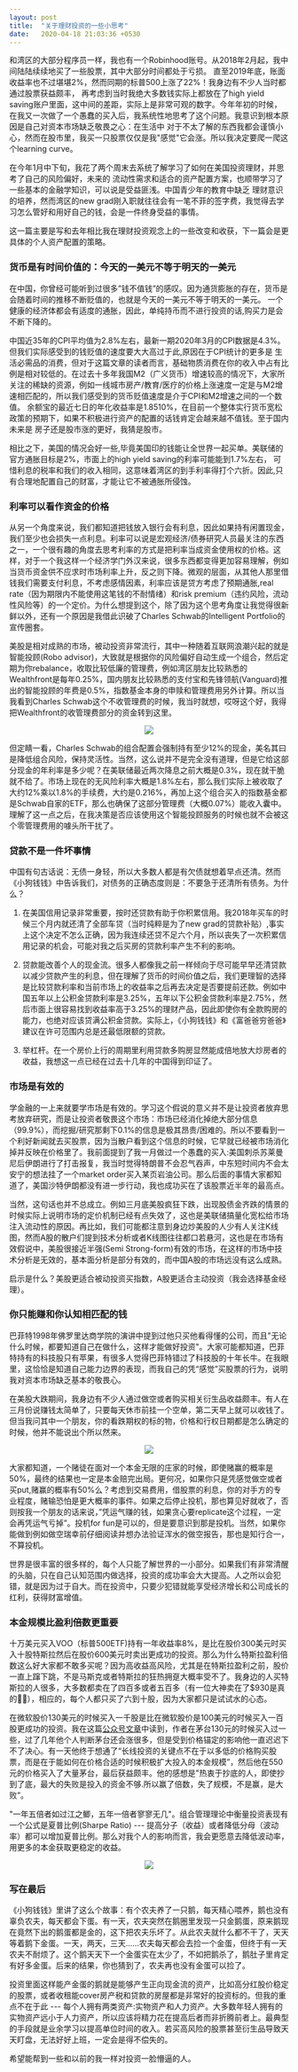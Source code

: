 ```yaml
---
layout: post
title:  "关于理财投资的一些小思考"
date:   2020-04-18 21:03:36 +0530
---
```


和湾区的大部分程序员一样，我也有一个Robinhood账号。从2018年2月起，我中间陆陆续续地买了一些股票，其中大部分时间都处于亏损。
直至2019年底，账面收益率也不过堪堪2%，然而同期的标普500上涨了22%！我身边有不少人当时都通过股票获益颇丰，
再考虑到当时我绝大多数钱实际上都放在了high yield saving账户里面，这中间的差距，实际上是非常可观的数字。今年年初的时候，
在我又一次做了一个愚蠢的买入后，我系统性地思考了这个问题。我意识到根本原因是自己对资本市场缺乏敬畏之心：在生活中
对于不太了解的东西我都会谨慎小心，然而在股市里，我买一只股票仅仅是我"感觉"它会涨。所以我决定要爬一爬这个learning curve。

在今年1月中下旬，我花了两个周末去系统了解学习了如何在美国投资理财，并思考了自己的风险偏好，未来的
流动性需求和适合的资产配置方案，也顺带学习了一些基本的金融学知识，可以说是受益匪浅。中国青少年的教育中缺乏
理财意识的培养，然而湾区的new grad刚入职就往往会有一笔不菲的签字费，我觉得去学习怎么管好和用好自己的钱，会是一件终身受益的事情。

这一篇主要是写和去年相比我在理财投资观念上的一些改变和收获，下一篇会是更具体的个人资产配置的策略。

### 货币是有时间价值的：今天的一美元不等于明天的一美元
在中国，你曾经可能听到过很多”钱不值钱”的感叹。因为通货膨胀的存在，货币是会随着时间的推移不断贬值的，也就是今天的一美元不等于明天的一美元。
一个健康的经济体都会有适度的通胀，因此，单纯持币而不进行投资的话,购买力是会不断下降的。

中国近35年的CPI平均值为2.8%左右，最新一期2020年3月的CPI数据是4.3%。但我们实际感受到的钱贬值的速度要大大高过于此,原因在于CPI统计的更多是
生活必需品的消费，但对于这篇文章的读者而言，基础物质消费在你的收入中占有比例是相对较低的。在过去十多年我国M2（广义货币）增速较高的情况下，大家所
关注的稀缺的资源，例如一线城市房产/教育/医疗的价格上涨速度一定是与M2增速相匹配的，所以我们感受到的货币贬值速度是介于CPI和M2增速之间的一个数值。
余额宝的最近七日的年化收益率是1.8510%，在目前一个整体实行货币宽松政策的预期下，如果不积极进行资产的配置的话钱肯定会越来越不值钱。至于国内未来是
房子还是股市涨的更好，我猜是股市。

相比之下，美国的情况会好一些,毕竟美国印的钱能让全世界一起买单。美联储的官方通胀目标是2%，市面上的high yield saving的利率可能能到1.7%左右，
可惜利息的税率和我们的收入相同，这意味着湾区的到手利率得打个六折。因此,只有合理地配置自己的财富，才能让它不被通胀所侵蚀。

### 利率可以看作资金的价格

从另一个角度来说，我们都知道把钱放入银行会有利息，因此如果持有闲置现金，我们至少也会损失一点利息。利率可以说是宏观经济/债券研究人员最关注的东西之一，一个很有趣的角度去思考利率的方式是把利率当成资金使用权的价格。这样，对于一个我这样一个经济学门外汉来说，很多东西都变得更加容易理解，例如当货币资金供不应求时市场利率上升，反之则下降。微观的层面，从其他人那里借钱我们需要支付利息，不考虑感情因素，利率应该是贷方考虑了预期通胀,real rate（因为期限内不能使用这笔钱的不耐情绪）和risk premium（违约风险，流动性风险等）的一个定价。为什么想提到这个，除了因为这个思考角度让我觉得很新鲜以外，还有一个原因是我借此识破了Charles Schwab的Intelligent Portfolio的宣传圈套。

美股是相对成熟的市场，被动投资非常流行，其中一种随着互联网浪潮兴起的就是智能投顾(Robo advisor)，大致就是根据你的风险偏好自动生成一个组合，然后定期为你rebalance，收取比较低廉的管理费，例如湾区朋友比较熟悉的Wealthfront是每年0.25%，国内朋友比较熟悉的支付宝和先锋领航(Vanguard)推出的智能投顾的年费是0.5%，指数基金本身的申赎和管理费用另外计算。所以当我看到Charles Schwab这个不收管理费的时候，我当时就想，哎呀这个好，我得把Wealthfront的收管理费部分的资金转到这里。

<p align="center">
  <img src="/assets/pictures/investment/schwab.png">
</p>

但定睛一看，Charles Schwab的组合配置会强制持有至少12%的现金，美名其曰是降低组合风险，保持灵活性。当然，这么说并不是完全没有道理，但是它给这部分现金的年利率是多少呢？在美联储最近两次降息之前大概是0.3%，现在就干脆就不给了。市场上现在的无风险利率大概是1.8%左右，那么我们实际上被收取了大约12%乘以1.8%的手续费，大约是0.216%，再加上这个组合买入的指数基金都是Schwab自家的ETF，那么也确保了这部分管理费（大概0.07%）能收入囊中。理解了这一点之后，在我决策是否应该使用这个智能投顾服务的时候也就不会被这个零管理费用的噱头所干扰了。

### 贷款不是一件坏事情
中国有句古话说：无债一身轻，所以大多数人都是有欠债就想着早点还清。然而《小狗钱钱》中告诉我们，对债务的正确态度则是：不要急于还清所有债务。为什么？

1. 在美国信用记录非常重要，按时还贷款有助于你积累信用。我2018年买车的时候三个月内就还清了全部车贷（当时纯粹是为了new grad的贷款补贴）,事实上这个决定不怎么正确，因为我连续还贷不足六个月，所以丧失了一次积累信用记录的机会，可能对我之后买房的贷款利率产生不利的影响。

2. 贷款能改善个人的现金流。很多人都像我之前一样倾向于尽可能早早还清贷款以减少贷款产生的利息，但在理解了货币的时间价值之后，我们更理智的选择是比较贷款利率和当前市场上的收益率之后再去决定是否要提前还款。例如中国五年以上公积金贷款利率是3.25%，五年以下公积金贷款利率是2.75%，然后市面上很容易找到收益率高于3.25%的理财产品，因此即使你有全款购房的能力，也绝对应该贷满公积金贷款。实际上，《小狗钱钱》和《富爸爸穷爸爸》建议在许可范围内总是还最低限额的贷款。

3. 举杠杆。在一个房价上行的周期里利用贷款多购房显然能成倍地放大炒房者的收益，我想这一点已经在过去十几年的中国得到印证了。

### 市场是有效的
学金融的一上来就要学市场是有效的。学习这个假说的意义并不是让投资者放弃思考放弃研究，而是让投资者敬畏这个市场：市场已经消化掉绝大部分信息（99.9%），而挖掘/研究那剩下0.1%的信息是极其昂贵/困难的。所以不要看到一个利好新闻就去买股票，因为当散户看到这个信息的时候，它早就已经被市场消化掉并反映在价格里了。我前面提到了我一月做过一个愚蠢的买入:美国刺杀苏莱曼尼后伊朗进行了打击报复，我当时觉得特朗普不会忍气吞声，中东短时间内不会太安宁的想法挂了一个market order买入某页岩油公司。那么后面的事情大家都知道了，美国沙特伊朗都没有进一步行动，我也成功买在了该股票近半年的最高点。

当然，这句话也并不总成立。例如三月底美股疯狂下跌，出现股债金齐跌的情景的时候实际上说明市场的定价机制已经有点失效了，这也是美联储搞量化宽松给市场注入流动性的原因。再比如，我们可能都注意到身边炒美股的人少有人关注K线图，然而A股的散户们提到技术分析或者K线图往往都口若悬河，这也是在市场有效假说中，美股很接近半强(Semi Strong-form)有效的市场，在这样的市场中技术分析是无效的，基本面分析是部分有效的，而中国A股的市场远没有这么成熟。

启示是什么？美股更适合被动投资买指数，A股更适合主动投资（我会选择基金经理）。

### 你只能赚和你认知相匹配的钱
巴菲特1998年佛罗里达商学院的演讲中提到过他只买他看得懂的公司，而且"无论什么时候，都要知道自己在做什么，这样才能做好投资"。大家可能都知道，巴菲特持有的科技股只有苹果，有很多人觉得巴菲特错过了科技股的十年长牛。在我眼里，这恰恰是知道自己能力边界的表现，而我自己的凭“感觉”买股票的行为，说明我对资本市场缺乏基本的敬畏心。

在美股大跌期间，我身边有不少人通过做空或者购买相关衍生品收益颇丰。有人在三月份说赚钱太简单了，只要每天休市前挂一个空单，第二天早上就可以收钱了。但当我问其中一个朋友，你的看跌期权的标的物，价格和行权日期都是怎么确定的时候，他并不能说出个所以然来。

<p align="center">
  <img src="/assets/pictures/investment/tvix.png">
</p>

大家都知道，一个赌徒在面对一个本金无限的庄家的时候，即使赌赢的概率是50%，最终的结果也一定是本金赔完出局。更何况，如果你只是凭感觉做空或者买put,赌赢的概率有50%么？考虑到交易费用，借股票的利息，你的对手方的专业程度，赌输恐怕是更大概率的事件。如果之后停止投机，那也算见好就收了，否则按我一个朋友的话来说，”凭运气赚的钱，如果贪心要replicate这个过程，一定会再凭运气亏掉”。投机for fun是可以的，但是要意识到那是投机。当然，如果你能做到例如做空瑞幸前仔细阅读并想办法验证浑水的做空报告，那也是知行合一，不算投机。

世界是很丰富的很多样的，每个人只能了解世界的一小部分。如果我们有非常清醒的头脑，只在自己认知范围内做选择，投资的成功率会大大提高。人之所以会犯错，就是因为过于自大。而在投资中，只要少犯错就能享受经济增长和公司成长的红利，获得财富增值。

### 本金规模比盈利倍数更重要
十万美元买入VOO（标普500ETF)持有一年收益率8%，是比在股价300美元时买入十股特斯拉然后在股价600美元时卖出更成功的投资。那么为什么特斯拉盈利倍数这么好大家都不敢多买呢？因为高收益高风险，尤其是在特斯拉盈利之前，股价一直上蹿下跳，不是马斯克或者特斯拉的狂热拥趸大概率受不了。我身边的人买特斯拉的人很多，大多数都卖在了四百多或者五百多（有一位大神卖在了$930是真的🐂🍺），相应的，每个人都只买了六到十股，因为大家都只是试试水的心态。

在微软股价130美元的时候买入一千股是比在微软股价是100美元的时候买入一百股更成功的投资。我在这篇[公众号文章](https://mp.weixin.qq.com/s/YHyEXIie5TTeHk2OYGjahQ)中读到，作者在茅台130元的时候买入过一些，过了几年他个人判断茅台还会涨很多，但是受到价格锚定的影响他一直迟迟下不了决心。有一天他终于想通了“长线投资的关键点不在于以多低的价格购买股票，而是在于能如何在价格合适的时候积极扩大投入的本金规模”，然后他在550元的价格买入了大量茅台，最后获益颇丰。他的感想是"热衷于抄底的人，即使抄到了底，最大的失败是投入的资金不够.所以赢了倍数，失了规模，不是赢，是大败”。

"一年五倍者如过江之鲫，五年一倍者寥寥无几"。组合管理理论中衡量投资表现有一个公式是夏普比例(Sharpe Ratio) --- 提高分子（收益）或者降低分母（波动率）都可以增加夏普比例。那么对我个人的影响而言，我会更愿意去降低波动率，用更多的本金获取更稳定的收益。
<p align="center">
  <img src="/assets/pictures/investment/sharpe.jpg">
</p>

### 写在最后
《小狗钱钱》里讲了这么个故事：有个农夫养了一只鹅，每天精心喂养，鹅也没有辜负农夫，每天都会下蛋。有一天，农夫突然在鹅圈里发现一只金鹅蛋，原来鹅现在竟然下出的鹅蛋都是金的，这下把农夫乐坏了。从此农夫就什么都不干了，天天等着鹅下金蛋。一天，两天，三天……农夫每天都会去捡一个金蛋，但终于有一天农夫不耐烦了。这个鹅天天下一个金蛋实在太少了，不如把鹅杀了，鹅肚子里肯定有好多金蛋。后来的结果，你也猜到了，农夫再也没有金蛋可以捡了。

投资里面这样能产金蛋的鹅就是能够产生正向现金流的资产，比如高分红股价稳定的股票，或者收租能cover房产税和贷款的房屋都是非常好的投资标的。但我的重点不在于此 --- 每个人拥有两类资产:实物资产和人力资产。大多数年轻人拥有的实物资产远小于人力资产，所以应该将精力花在提高后者而非折腾前者上。最典型的手段就是业余学习以提高单位时间的收入。若买高风险的股票甚至衍生品导致天天盯盘，无法好好上班，一定会是得不偿失的。

希望能帮到一些和以前的我一样对投资一脸懵逼的人。
